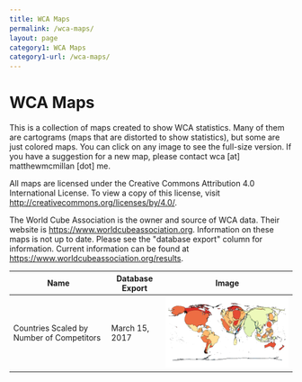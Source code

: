 ```yaml
---
title: WCA Maps
permalink: /wca-maps/
layout: page
category1: WCA Maps
category1-url: /wca-maps/
---
```


WCA Maps
==============

This is a collection of maps created to show WCA statistics. Many of them are cartograms (maps that are distorted to show statistics), but some are just colored maps. You can click on any image to see the full-size version. If you have a suggestion for a new map, please contact wca [at] matthewmcmillan [dot] me.

All maps are licensed under the Creative Commons Attribution 4.0 International License. To view a copy of this license, visit http://creativecommons.org/licenses/by/4.0/.

The World Cube Association is the owner and source of WCA data. Their website is https://www.worldcubeassociation.org. Information on these maps is not up to date. Please see the "database export" column for information. Current information can be found at https://www.worldcubeassociation.org/results.

| Name | Database Export | Image |
|------|-----------------|-------|
| Countries Scaled by Number of Competitors | March 15, 2017 | [![Thumbnail](maps/031517/countriesbycompetitorsthumb.png)](maps/031517/countriesbycompetitorsfull.png) |
